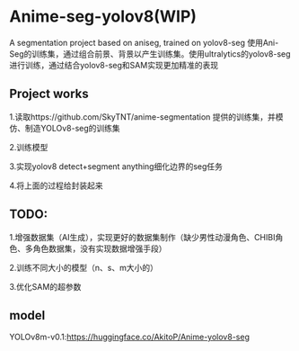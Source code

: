 # Anime-seg-yolov8(WIP)
A segmentation project based on aniseg, trained on yolov8-seg
使用Ani-Seg的训练集，通过组合前景、背景以产生训练集。使用ultralytics的yolov8-seg进行训练，通过结合yolov8-seg和SAM实现更加精准的表现
## Project works
1.读取https://github.com/SkyTNT/anime-segmentation 提供的训练集，并模仿、制造YOLOv8-seg的训练集

2.训练模型

3.实现yolov8 detect+segment anything细化边界的seg任务

4.将上面的过程给封装起来
## TODO:
1.增强数据集（AI生成），实现更好的数据集制作（缺少男性动漫角色、CHIBI角色、多角色数据集，没有实现数据增强手段）

2.训练不同大小的模型（n、s、m大小的）

3.优化SAM的超参数

## model

YOLOv8m-v0.1:https://huggingface.co/AkitoP/Anime-yolov8-seg
